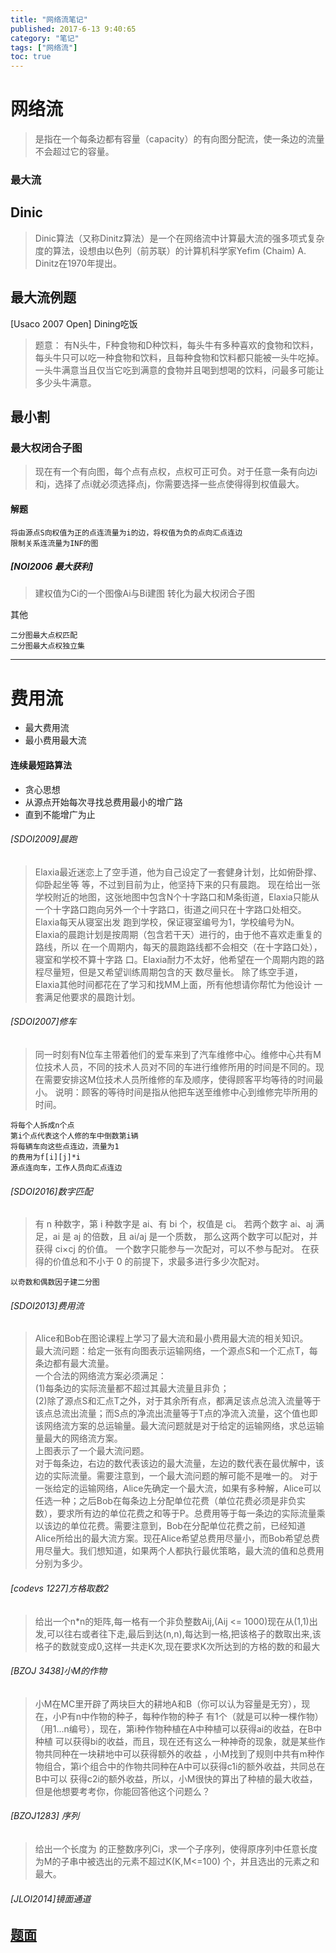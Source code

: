 ```yaml
---
title: "网络流笔记"
published: 2017-6-13 9:40:65
category: "笔记"
tags: ["网络流"]
toc: true
---
```

# 网络流  
>是指在一个每条边都有容量（capacity）的有向图分配流，使一条边的流量不会超过它的容量。 
### 最大流
## Dinic
>Dinic算法（又称Dinitz算法）是一个在网络流中计算最大流的强多项式复杂度的算法，设想由以色列（前苏联）的计算机科学家Yefim (Chaim) A. Dinitz在1970年提出。
<!--more--> 
## 最大流例题
[Usaco 2007 Open] Dining吃饭 
>题意： 
有N头牛，F种食物和D种饮料，每头牛有多种喜欢的食物和饮料，每头牛只可以吃一种食物和饮料，且每种食物和饮料都只能被一头牛吃掉。一头牛满意当且仅当它吃到满意的食物并且喝到想喝的饮料，问最多可能让多少头牛满意。   

## 最小割
### 最大权闭合子图
>现在有一个有向图，每个点有点权，点权可正可负。对于任意一条有向边i和j，选择了点i就必须选择点j，你需要选择一些点使得得到权值最大。 
#### 解题
    将由源点S向权值为正的点连流量为i的边，将权值为负的点向汇点连边
    限制关系连流量为INF的图
##### [NOI2006 最大获利]  
>建权值为Ci的一个图像Ai与Bi建图
转化为最大权闭合子图

其他  

    二分图最大点权匹配
    二分图最大点权独立集
  
****
# 费用流
 - 最大费用流
 - 最小费用最大流

#### 连续最短路算法
 - 贪心思想
 - 从源点开始每次寻找总费用最小的增广路
 - 直到不能增广为止
 
###### [SDOI2009]晨跑
>Elaxia最近迷恋上了空手道，他为自己设定了一套健身计划，比如俯卧撑、仰卧起坐等 等，不过到目前为止，他坚持下来的只有晨跑。 现在给出一张学校附近的地图，这张地图中包含N个十字路口和M条街道，Elaxia只能从 一个十字路口跑向另外一个十字路口，街道之间只在十字路口处相交。Elaxia每天从寝室出发 跑到学校，保证寝室编号为1，学校编号为N。 Elaxia的晨跑计划是按周期（包含若干天）进行的，由于他不喜欢走重复的路线，所以 在一个周期内，每天的晨跑路线都不会相交（在十字路口处），寝室和学校不算十字路 口。Elaxia耐力不太好，他希望在一个周期内跑的路程尽量短，但是又希望训练周期包含的天 数尽量长。 除了练空手道，Elaxia其他时间都花在了学习和找MM上面，所有他想请你帮忙为他设计 一套满足他要求的晨跑计划。  

###### [SDOI2007]修车
>同一时刻有N位车主带着他们的爱车来到了汽车维修中心。维修中心共有M位技术人员，不同的技术人员对不同的车进行维修所用的时间是不同的。现在需要安排这M位技术人员所维修的车及顺序，使得顾客平均等待的时间最小。 说明：顾客的等待时间是指从他把车送至维修中心到维修完毕所用的时间。  

    将每个人拆成n个点
    第i个点代表这个人修的车中倒数第i辆
    将每辆车向这些点连边，流量为1
    的费用为f[i][j]*i
    源点连向车，工作人员向汇点连边

###### [SDOI2016]数字匹配
>有 n 种数字，第 i 种数字是 ai、有 bi 个，权值是 ci。
若两个数字 ai、aj 满足，ai 是 aj 的倍数，且 ai/aj 是一个质数，
那么这两个数字可以配对，并获得 ci×cj 的价值。
一个数字只能参与一次配对，可以不参与配对。
在获得的价值总和不小于 0 的前提下，求最多进行多少次配对。

    以奇数和偶数因子建二分图

###### [SDOI2013]费用流
> Alice和Bob在图论课程上学习了最大流和最小费用最大流的相关知识。  
最大流问题：给定一张有向图表示运输网络，一个源点S和一个汇点T，每条边都有最大流量。  
一个合法的网络流方案必须满足：  
(1)每条边的实际流量都不超过其最大流量且非负；  
(2)除了源点S和汇点T之外，对于其余所有点，都满足该点总流入流量等于该点总流出流量；而S点的净流出流量等于T点的净流入流量，这个值也即该网络流方案的总运输量。最大流问题就是对于给定的运输网络，求总运输量最大的网络流方案。    
上图表示了一个最大流问题。  
对于每条边，右边的数代表该边的最大流量，左边的数代表在最优解中，该边的实际流量。需要注意到，一个最大流问题的解可能不是唯一的。    对于一张给定的运输网络，Alice先确定一个最大流，如果有多种解，Alice可以任选一种；之后Bob在每条边上分配单位花费（单位花费必须是非负实数），要求所有边的单位花费之和等于P。总费用等于每一条边的实际流量乘以该边的单位花费。需要注意到，Bob在分配单位花费之前，已经知道Alice所给出的最大流方案。现茌Alice希望总费用尽量小，而Bob希望总费用尽量大。我们想知道，如果两个人都执行最优策略，最大流的值和总费用分别为多少。

###### [codevs 1227]方格取数2
>给出一个n*n的矩阵,每一格有一个非负整数Aij,(Aij <= 1000)现在从(1,1)出发,可以往右或者往下走,最后到达(n,n),每达到一格,把该格子的数取出来,该格子的数就变成0,这样一共走K次,现在要求K次所达到的方格的数的和最大

###### [BZOJ 3438]小M的作物
>小M在MC里开辟了两块巨大的耕地A和B（你可以认为容量是无穷），现在，小P有n中作物的种子，每种作物的种子
有1个（就是可以种一棵作物）（用1...n编号），现在，第i种作物种植在A中种植可以获得ai的收益，在B中种植
可以获得bi的收益，而且，现在还有这么一种神奇的现象，就是某些作物共同种在一块耕地中可以获得额外的收益
，小M找到了规则中共有m种作物组合，第i个组合中的作物共同种在A中可以获得c1i的额外收益，共同总在B中可以
获得c2i的额外收益，所以，小M很快的算出了种植的最大收益，但是他想要考考你，你能回答他这个问题么？

###### [BZOJ1283] 序列
>给出一个长度为 的正整数序列Ci，求一个子序列，使得原序列中任意长度为M的子串中被选出的元素不超过K(K,M<=100) 个，并且选出的元素之和最大。

###### [JLOI2014]镜面通道  
## [题面](http://www.lydsy.com/JudgeOnline/problem.php?id=3630)

